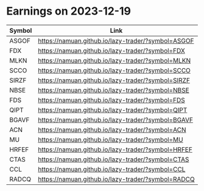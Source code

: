 # Earnings on 2023-12-19

| Symbol | Link |
| ---| --- |
| ASGOF | https://namuan.github.io/lazy-trader/?symbol=ASGOF |
| FDX | https://namuan.github.io/lazy-trader/?symbol=FDX |
| MLKN | https://namuan.github.io/lazy-trader/?symbol=MLKN |
| SCCO | https://namuan.github.io/lazy-trader/?symbol=SCCO |
| SIRZF | https://namuan.github.io/lazy-trader/?symbol=SIRZF |
| NBSE | https://namuan.github.io/lazy-trader/?symbol=NBSE |
| FDS | https://namuan.github.io/lazy-trader/?symbol=FDS |
| QIPT | https://namuan.github.io/lazy-trader/?symbol=QIPT |
| BGAVF | https://namuan.github.io/lazy-trader/?symbol=BGAVF |
| ACN | https://namuan.github.io/lazy-trader/?symbol=ACN |
| MU | https://namuan.github.io/lazy-trader/?symbol=MU |
| HRFEF | https://namuan.github.io/lazy-trader/?symbol=HRFEF |
| CTAS | https://namuan.github.io/lazy-trader/?symbol=CTAS |
| CCL | https://namuan.github.io/lazy-trader/?symbol=CCL |
| RADCQ | https://namuan.github.io/lazy-trader/?symbol=RADCQ |
